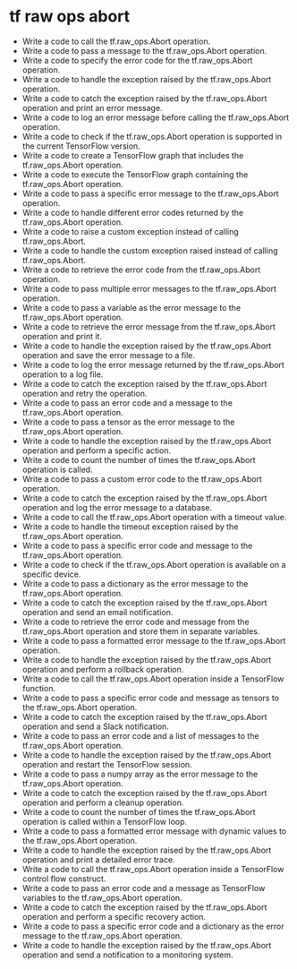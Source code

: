 # tf raw ops abort

- Write a code to call the tf.raw_ops.Abort operation.
- Write a code to pass a message to the tf.raw_ops.Abort operation.
- Write a code to specify the error code for the tf.raw_ops.Abort operation.
- Write a code to handle the exception raised by the tf.raw_ops.Abort operation.
- Write a code to catch the exception raised by the tf.raw_ops.Abort operation and print an error message.
- Write a code to log an error message before calling the tf.raw_ops.Abort operation.
- Write a code to check if the tf.raw_ops.Abort operation is supported in the current TensorFlow version.
- Write a code to create a TensorFlow graph that includes the tf.raw_ops.Abort operation.
- Write a code to execute the TensorFlow graph containing the tf.raw_ops.Abort operation.
- Write a code to pass a specific error message to the tf.raw_ops.Abort operation.
- Write a code to handle different error codes returned by the tf.raw_ops.Abort operation.
- Write a code to raise a custom exception instead of calling tf.raw_ops.Abort.
- Write a code to handle the custom exception raised instead of calling tf.raw_ops.Abort.
- Write a code to retrieve the error code from the tf.raw_ops.Abort operation.
- Write a code to pass multiple error messages to the tf.raw_ops.Abort operation.
- Write a code to pass a variable as the error message to the tf.raw_ops.Abort operation.
- Write a code to retrieve the error message from the tf.raw_ops.Abort operation and print it.
- Write a code to handle the exception raised by the tf.raw_ops.Abort operation and save the error message to a file.
- Write a code to log the error message returned by the tf.raw_ops.Abort operation to a log file.
- Write a code to catch the exception raised by the tf.raw_ops.Abort operation and retry the operation.
- Write a code to pass an error code and a message to the tf.raw_ops.Abort operation.
- Write a code to pass a tensor as the error message to the tf.raw_ops.Abort operation.
- Write a code to handle the exception raised by the tf.raw_ops.Abort operation and perform a specific action.
- Write a code to count the number of times the tf.raw_ops.Abort operation is called.
- Write a code to pass a custom error code to the tf.raw_ops.Abort operation.
- Write a code to catch the exception raised by the tf.raw_ops.Abort operation and log the error message to a database.
- Write a code to call the tf.raw_ops.Abort operation with a timeout value.
- Write a code to handle the timeout exception raised by the tf.raw_ops.Abort operation.
- Write a code to pass a specific error code and message to the tf.raw_ops.Abort operation.
- Write a code to check if the tf.raw_ops.Abort operation is available on a specific device.
- Write a code to pass a dictionary as the error message to the tf.raw_ops.Abort operation.
- Write a code to catch the exception raised by the tf.raw_ops.Abort operation and send an email notification.
- Write a code to retrieve the error code and message from the tf.raw_ops.Abort operation and store them in separate variables.
- Write a code to pass a formatted error message to the tf.raw_ops.Abort operation.
- Write a code to handle the exception raised by the tf.raw_ops.Abort operation and perform a rollback operation.
- Write a code to call the tf.raw_ops.Abort operation inside a TensorFlow function.
- Write a code to pass a specific error code and message as tensors to the tf.raw_ops.Abort operation.
- Write a code to catch the exception raised by the tf.raw_ops.Abort operation and send a Slack notification.
- Write a code to pass an error code and a list of messages to the tf.raw_ops.Abort operation.
- Write a code to handle the exception raised by the tf.raw_ops.Abort operation and restart the TensorFlow session.
- Write a code to pass a numpy array as the error message to the tf.raw_ops.Abort operation.
- Write a code to catch the exception raised by the tf.raw_ops.Abort operation and perform a cleanup operation.
- Write a code to count the number of times the tf.raw_ops.Abort operation is called within a TensorFlow loop.
- Write a code to pass a formatted error message with dynamic values to the tf.raw_ops.Abort operation.
- Write a code to handle the exception raised by the tf.raw_ops.Abort operation and print a detailed error trace.
- Write a code to call the tf.raw_ops.Abort operation inside a TensorFlow control flow construct.
- Write a code to pass an error code and a message as TensorFlow variables to the tf.raw_ops.Abort operation.
- Write a code to catch the exception raised by the tf.raw_ops.Abort operation and perform a specific recovery action.
- Write a code to pass a specific error code and a dictionary as the error message to the tf.raw_ops.Abort operation.
- Write a code to handle the exception raised by the tf.raw_ops.Abort operation and send a notification to a monitoring system.